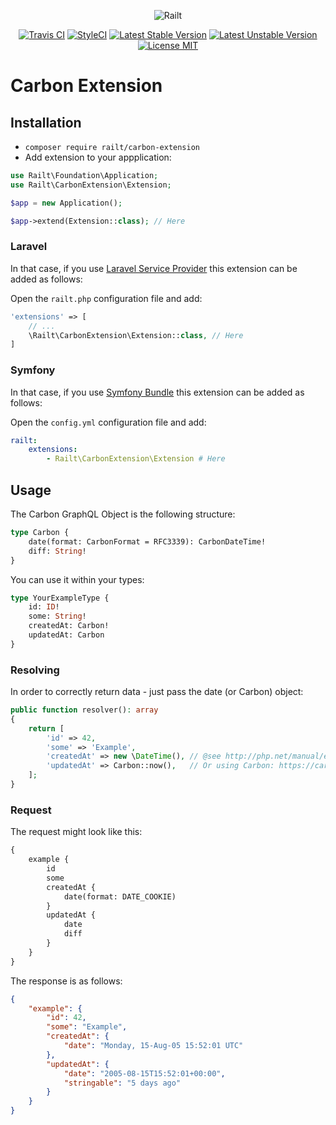 <p align="center">
    <img src="https://railt.org/img/logo-dark.svg" alt="Railt" />
</p>

<p align="center">
    <a href="https://travis-ci.org/railt/carbon-extension"><img src="https://travis-ci.org/railt/carbon-extension.svg?branch=master" alt="Travis CI" /></a>
    <a href="https://styleci.io/repos/101227474?branch=master"><img src="https://styleci.io/repos/101227474/shield?b=master" alt="StyleCI" /></a>
    <a href="https://packagist.org/packages/railt/carbon-extension"><img src="https://poser.pugx.org/railt/carbon-extension/version" alt="Latest Stable Version"></a>
    <a href="https://packagist.org/packages/railt/carbon-extension"><img src="https://poser.pugx.org/railt/carbon-extension/v/unstable" alt="Latest Unstable Version"></a>
    <a href="https://raw.githubusercontent.com/railt/carbon-extension/master/LICENSE"><img src="https://poser.pugx.org/railt/carbon-extension/license" alt="License MIT"></a>
</p>

# Carbon Extension

## Installation

- `composer require railt/carbon-extension`
- Add extension to your appplication:

```php
use Railt\Foundation\Application;
use Railt\CarbonExtension\Extension;

$app = new Application();

$app->extend(Extension::class); // Here
```

### Laravel

In that case, if you use [Laravel Service Provider](https://github.com/railt/laravel-provider) 
this extension can be added as follows:

Open the `railt.php` configuration file and add:

```php
'extensions' => [
    // ...
    \Railt\CarbonExtension\Extension::class, // Here
]
```

### Symfony

In that case, if you use [Symfony Bundle](https://github.com/railt/symfony-bundle) 
this extension can be added as follows:

Open the `config.yml` configuration file and add:

```yml
railt:
    extensions:
        - Railt\CarbonExtension\Extension # Here
```

## Usage

The Carbon GraphQL Object is the following structure:

```graphql
type Carbon {
    date(format: CarbonFormat = RFC3339): CarbonDateTime!
    diff: String!
}
```

You can use it within your types:

```graphql
type YourExampleType {
    id: ID!
    some: String!
    createdAt: Carbon!
    updatedAt: Carbon
}
```

### Resolving

In order to correctly return data - just pass the date (or Carbon) object:

```php
public function resolver(): array
{
    return [
        'id' => 42,
        'some' => 'Example',
        'createdAt' => new \DateTime(), // @see http://php.net/manual/en/class.datetime.php
        'updatedAt' => Carbon::now(),   // Or using Carbon: https://carbon.nesbot.com/docs/
    ];
}
```

### Request

The request might look like this:

```graphql
{
    example {
        id
        some
        createdAt {
            date(format: DATE_COOKIE)
        }
        updatedAt {
            date
            diff
        }
    }
}
```

The response is as follows:

```json
{
    "example": {
        "id": 42,
        "some": "Example",
        "createdAt": {
            "date": "Monday, 15-Aug-05 15:52:01 UTC"
        },
        "updatedAt": {
            "date": "2005-08-15T15:52:01+00:00",
            "stringable": "5 days ago"
        }
    }
}
```

